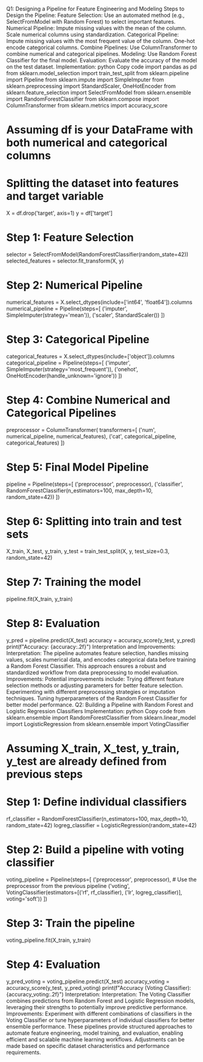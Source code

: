 Q1: Designing a Pipeline for Feature Engineering and Modeling
Steps to Design the Pipeline:
Feature Selection: Use an automated method (e.g., SelectFromModel with Random Forest) to select important features.
Numerical Pipeline:
Impute missing values with the mean of the column.
Scale numerical columns using standardization.
Categorical Pipeline:
Impute missing values with the most frequent value of the column.
One-hot encode categorical columns.
Combine Pipelines:
Use ColumnTransformer to combine numerical and categorical pipelines.
Modeling:
Use Random Forest Classifier for the final model.
Evaluation:
Evaluate the accuracy of the model on the test dataset.
Implementation:
python
Copy code
import pandas as pd
from sklearn.model_selection import train_test_split
from sklearn.pipeline import Pipeline
from sklearn.impute import SimpleImputer
from sklearn.preprocessing import StandardScaler, OneHotEncoder
from sklearn.feature_selection import SelectFromModel
from sklearn.ensemble import RandomForestClassifier
from sklearn.compose import ColumnTransformer
from sklearn.metrics import accuracy_score

# Assuming df is your DataFrame with both numerical and categorical columns

# Splitting the dataset into features and target variable
X = df.drop('target', axis=1)
y = df['target']

# Step 1: Feature Selection
selector = SelectFromModel(RandomForestClassifier(random_state=42))
selected_features = selector.fit_transform(X, y)

# Step 2: Numerical Pipeline
numerical_features = X.select_dtypes(include=['int64', 'float64']).columns
numerical_pipeline = Pipeline(steps=[
    ('imputer', SimpleImputer(strategy='mean')),
    ('scaler', StandardScaler())
])

# Step 3: Categorical Pipeline
categorical_features = X.select_dtypes(include=['object']).columns
categorical_pipeline = Pipeline(steps=[
    ('imputer', SimpleImputer(strategy='most_frequent')),
    ('onehot', OneHotEncoder(handle_unknown='ignore'))
])

# Step 4: Combine Numerical and Categorical Pipelines
preprocessor = ColumnTransformer(
    transformers=[
        ('num', numerical_pipeline, numerical_features),
        ('cat', categorical_pipeline, categorical_features)
    ])

# Step 5: Final Model Pipeline
pipeline = Pipeline(steps=[
    ('preprocessor', preprocessor),
    ('classifier', RandomForestClassifier(n_estimators=100, max_depth=10, random_state=42))
])

# Step 6: Splitting into train and test sets
X_train, X_test, y_train, y_test = train_test_split(X, y, test_size=0.3, random_state=42)

# Step 7: Training the model
pipeline.fit(X_train, y_train)

# Step 8: Evaluation
y_pred = pipeline.predict(X_test)
accuracy = accuracy_score(y_test, y_pred)
print(f"Accuracy: {accuracy:.2f}")
Interpretation and Improvements:
Interpretation: The pipeline automates feature selection, handles missing values, scales numerical data, and encodes categorical data before training a Random Forest Classifier. This approach ensures a robust and standardized workflow from data preprocessing to model evaluation.
Improvements: Potential improvements include:
Trying different feature selection methods or adjusting parameters for better feature selection.
Experimenting with different preprocessing strategies or imputation techniques.
Tuning hyperparameters of the Random Forest Classifier for better model performance.
Q2: Building a Pipeline with Random Forest and Logistic Regression Classifiers
Implementation:
python
Copy code
from sklearn.ensemble import RandomForestClassifier
from sklearn.linear_model import LogisticRegression
from sklearn.ensemble import VotingClassifier

# Assuming X_train, X_test, y_train, y_test are already defined from previous steps

# Step 1: Define individual classifiers
rf_classifier = RandomForestClassifier(n_estimators=100, max_depth=10, random_state=42)
logreg_classifier = LogisticRegression(random_state=42)

# Step 2: Build a pipeline with voting classifier
voting_pipeline = Pipeline(steps=[
    ('preprocessor', preprocessor),  # Use the preprocessor from the previous pipeline
    ('voting', VotingClassifier(estimators=[('rf', rf_classifier), ('lr', logreg_classifier)], voting='soft'))
])

# Step 3: Train the pipeline
voting_pipeline.fit(X_train, y_train)

# Step 4: Evaluation
y_pred_voting = voting_pipeline.predict(X_test)
accuracy_voting = accuracy_score(y_test, y_pred_voting)
print(f"Accuracy (Voting Classifier): {accuracy_voting:.2f}")
Interpretation:
Interpretation: The Voting Classifier combines predictions from Random Forest and Logistic Regression models, leveraging their strengths to potentially improve predictive performance.
Improvements: Experiment with different combinations of classifiers in the Voting Classifier or tune hyperparameters of individual classifiers for better ensemble performance.
These pipelines provide structured approaches to automate feature engineering, model training, and evaluation, enabling efficient and scalable machine learning workflows. Adjustments can be made based on specific dataset characteristics and performance requirements.







